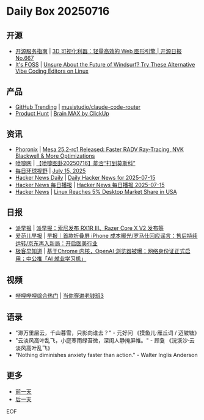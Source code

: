 # Daily Box 20250716

## 开源
- [开源服务指南](https://osguider.com/blog/) | [3D 可视化利器：轻量高效的 Web 图形引擎 | 开源日报 No.667](https://osguider.com/blog/post/daily/daily-667/)
- [It's FOSS](https://itsfoss.com/) | [Unsure About the Future of Windsurf? Try These Alternative Vibe Coding Editors on Linux](https://itsfoss.com/windsurf-alternatives/)

## 产品
- [GitHub Trending](https://github.com/trending?since=daily) | [musistudio/claude-code-router](https://github.com/musistudio/claude-code-router)
- [Product Hunt](https://www.producthunt.com) | [Brain MAX by ClickUp](https://www.producthunt.com/products/clickup)

## 资讯
- [Phoronix](https://www.phoronix.com/) | [Mesa 25.2-rc1 Released: Faster RADV Ray-Tracing, NVK Blackwell & More Optimizations](https://www.phoronix.com/news/Mesa-25.2-rc1-Released)
- [喷嚏网](http://www.dapenti.com/blog/blog.asp?subjectid=70&name=xilei) | [【喷嚏图卦20250716】能否“打到莫斯科”](http://www.dapenti.com/blog/more.asp?name=xilei&id=187131)
- [每日环球视野](https://idai.ly/) | [July 15, 2025](http://m.idai.ly/se/a193iG?1752508800)
- [Hacker News Daily](https://www.daemonology.net/hn-daily/) | [Daily Hacker News for 2025-07-15](https://www.daemonology.net/hn-daily/2025-07-15.html)
- [Hacker News 每日播报](https://hacker-news.agi.li/) | [Hacker News 每日播报 2025-07-15](https://hacker-news.agi.li/post/2025-07-15)
- [Hacker News](https://news.ycombinator.com/front) | [Linux Reaches 5% Desktop Market Share in USA](https://news.ycombinator.com/item?id=44580682)

## 日报
- [派早报](https://sspai.com/tag/%E6%B4%BE%E6%97%A9%E6%8A%A5) | [派早报：索尼发布 RX1R III、Razer Core X V2 发布等](https://sspai.com/post/101077)
- [爱范儿早报](https://www.ifanr.com/category/ifanrnews) | [早报｜首款折叠屏 iPhone 成本曝光/罗马仕回应谣言：售后持续运转/京东再入新局：开启医美行业](https://www.ifanr.com/1630971)
- [极客早知道](https://www.geekpark.net/column/74) | [基于Chrome 内核，OpenAI 浏览器被曝；网络身份证正式启用；中公推「AI 就业学习机」](https://www.geekpark.net/news/351564)

## 视频
- [哔哩哔哩综合热门](https://www.bilibili.com/v/popular/all/) | [当你穿进老钱班3](https://b23.tv/BV1iVuWzPEV1)

## 语录
- "渺万里层云，千山暮雪，只影向谁去？" - 元好问 《摸鱼儿·雁丘词 / 迈陂塘》
- "云淡风高叶乱飞，小庭寒雨绿苔微，深闺人静掩屏帷。" - 顾敻 《浣溪沙·云淡风高叶乱飞》
- "Nothing diminishes anxiety faster than action." - Walter Inglis Anderson

## 更多
- [前一天](daily-box-20250715.md)
- [后一天](daily-box-20250717.md)

EOF